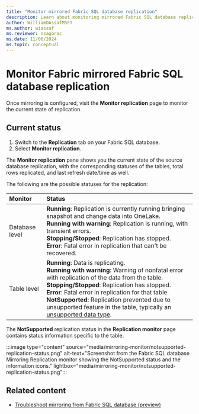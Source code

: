 ```yaml
---
title: "Monitor mirrored Fabric SQL database replication"
description: Learn about monitoring mirrored Fabric SQL database replication.
author: WilliamDAssafMSFT
ms.author: wiassaf
ms.reviewer: nzagorac
ms.date: 11/06/2024
ms.topic: conceptual
---
```

# Monitor Fabric mirrored Fabric SQL database replication

Once mirroring is configured, visit the **Monitor replication** page to monitor the current state of replication.

## Current status

1. Switch to the **Replication** tab on your Fabric SQL database.
1. Select **Monitor replication**.

The **Monitor replication** pane shows you the current state of the source database replication, with the corresponding statuses of the tables, total rows replicated, and last refresh date/time as well.

The following are the possible statuses for the replication:

| **Monitor** | **Status** |
|:--|:--|
| Database level | **Running**: Replication is currently running bringing snapshot and change data into OneLake.<br/>**Running with warning**: Replication is running, with transient errors.</br>**Stopping/Stopped**: Replication has stopped.<br/>**Error**: Fatal error in replication that can't be recovered.|
| Table level | **Running**: Data is replicating.<br/>**Running with warning**: Warning of nonfatal error with replication of the data from the table.</br>**Stopping/Stopped**: Replication has stopped.<br/>**Error**: Fatal error in replication for that table.<br/>**NotSupported**: Replication prevented due to unsupported feature in the table, typically an [unsupported data type](mirroring-limitations.md). |

The **NotSupported** replication status in the **Replication monitor** page contains status information specific to the table.

:::image type="content" source="media/mirroring-monitor/notsupported-replication-status.png" alt-text="Screenshot from the Fabric SQL database Mirroring Replication monitor showing the NotSupported status and the information icons." lightbox="media/mirroring-monitor/notsupported-replication-status.png":::

## Related content

- [Troubleshoot mirroring from Fabric SQL database (preview)](mirroring-troubleshooting.md)
